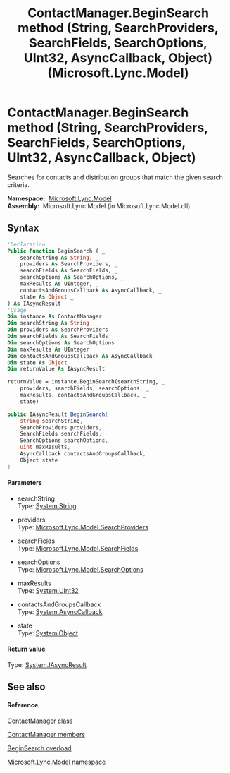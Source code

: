 ﻿---
title: ContactManager.BeginSearch method (String, SearchProviders, SearchFields, SearchOptions, UInt32, AsyncCallback, Object) (Microsoft.Lync.Model)
TOCTitle: BeginSearch method (String, SearchProviders, SearchFields, SearchOptions, UInt32, AsyncCallback, Object)
ms:assetid: M:Microsoft.Lync.Model.ContactManager.BeginSearch(System.String,Microsoft.Lync.Model.SearchProviders,Microsoft.Lync.Model.SearchFields,Microsoft.Lync.Model.SearchOptions,System.UInt32,System.AsyncCallback,System.Object)_DI_3_UC_OCS14MrefLyncWPF
ms:mtpsurl: https://msdn.microsoft.com/en-us/library/microsoft.lync.model.contactmanager.beginsearch(v=office.15)
ms:contentKeyID: 48591239
ms.date: 07/28/2014
mtps_version: v=office.15
dev_langs:
- vb
- csharp
---

# ContactManager.BeginSearch method (String, SearchProviders, SearchFields, SearchOptions, UInt32, AsyncCallback, Object)

Searches for contacts and distribution groups that match the given search criteria.

**Namespace:**  [Microsoft.Lync.Model](microsoft-lync-model-namespace_2.md)  
**Assembly:**  Microsoft.Lync.Model (in Microsoft.Lync.Model.dll)

## Syntax

``` vb
'Declaration
Public Function BeginSearch ( _
    searchString As String, _
    providers As SearchProviders, _
    searchFields As SearchFields, _
    searchOptions As SearchOptions, _
    maxResults As UInteger, _
    contactsAndGroupsCallback As AsyncCallback, _
    state As Object _
) As IAsyncResult
'Usage
Dim instance As ContactManager
Dim searchString As String
Dim providers As SearchProviders
Dim searchFields As SearchFields
Dim searchOptions As SearchOptions
Dim maxResults As UInteger
Dim contactsAndGroupsCallback As AsyncCallback
Dim state As Object
Dim returnValue As IAsyncResult

returnValue = instance.BeginSearch(searchString, _
    providers, searchFields, searchOptions, _
    maxResults, contactsAndGroupsCallback, _
    state)
```

``` csharp
public IAsyncResult BeginSearch(
    string searchString,
    SearchProviders providers,
    SearchFields searchFields,
    SearchOptions searchOptions,
    uint maxResults,
    AsyncCallback contactsAndGroupsCallback,
    Object state
)
```

#### Parameters

  - searchString  
    Type: [System.String](http://msdn2.microsoft.com/en-us/library/s1wwdcbf)  

<!-- end list -->

  - providers  
    Type: [Microsoft.Lync.Model.SearchProviders](searchproviders-enumeration-microsoft-lync-model_2.md)  

<!-- end list -->

  - searchFields  
    Type: [Microsoft.Lync.Model.SearchFields](searchfields-enumeration-microsoft-lync-model_2.md)  

<!-- end list -->

  - searchOptions  
    Type: [Microsoft.Lync.Model.SearchOptions](searchoptions-enumeration-microsoft-lync-model_2.md)  

<!-- end list -->

  - maxResults  
    Type: [System.UInt32](http://msdn2.microsoft.com/en-us/library/ctys3981)  

<!-- end list -->

  - contactsAndGroupsCallback  
    Type: [System.AsyncCallback](http://msdn2.microsoft.com/en-us/library/ckbe7yh5)  

<!-- end list -->

  - state  
    Type: [System.Object](http://msdn2.microsoft.com/en-us/library/e5kfa45b)  

#### Return value

Type: [System.IAsyncResult](http://msdn2.microsoft.com/en-us/library/ft8a6455)  

## See also

#### Reference

[ContactManager class](contactmanager-class-microsoft-lync-model_2.md)

[ContactManager members](contactmanager-members-microsoft-lync-model_2.md)

[BeginSearch overload](contactmanager-beginsearch-method-microsoft-lync-model_2.md)

[Microsoft.Lync.Model namespace](microsoft-lync-model-namespace_2.md)

